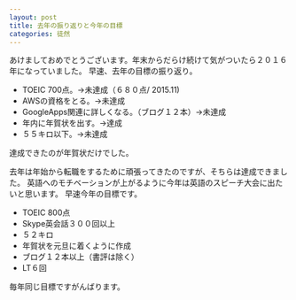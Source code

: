 ```yaml
---
layout: post
title: 去年の振り返りと今年の目標
categories: 徒然
---
```


あけましておめでとうございます。年末からだらけ続けて気がついたら２０１６年になっていました。
早速、去年の目標の振り返り。

* TOEIC 700点。→未達成（６８０点/ 2015.11)
* AWSの資格をとる。→未達成
* GoogleApps関連に詳しくなる。（ブログ１２本）→未達成
* 年内に年賀状を出す。→達成
* ５５キロ以下。→未達成

達成できたのが年賀状だけでした。

去年は年始から転職をするために頑張ってきたのですが、そちらは達成できました。
英語へのモチベーションが上がるように今年は英語のスピーチ大会に出たいと思います。
早速今年の目標です。

* TOEIC 800点
* Skype英会話３００回以上
* ５２キロ
* 年賀状を元旦に着くように作成
* ブログ１２本以上（書評は除く）
* LT６回

毎年同じ目標ですがんばります。

